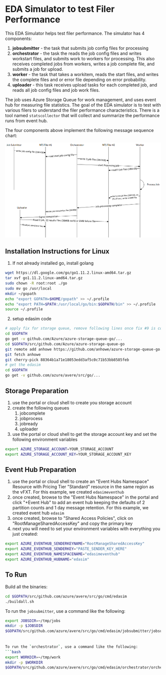 # EDA Simulator to test Filer Performance

This EDA Simulator helps test filer performance.  The simulator has 4 components:
 1. **jobsubmitter** - the task that submits job config files for processing
 1. **orchestrator** - the task the reads the job config files and writes workstart files, and submits work to workers for processing.  This also receives completed jobs from workers, writes a job complete file, and submits a job for upload.
 1. **worker** - the task that takes a workitem, reads the start files, and writes the complete files and or error file depending on error probability. 
 1. **uploader** - this task receives upload tasks for each completed job, and reads all job config files and job work files.
 
The job uses Azure Storage Queue for work management, and uses event hub for measuring file statistics.  The goal of the EDA simulator is to test with various filers to understand the filer performance characteristics.  There is a tool named `statscollector` that will collect and summarize the performance runs from event hub.

The four components above implement the following message sequence chart:

![Message sequence chart for the job dispatch](../../../../docs/images/edasim/msc.png)

## Installation Instructions for Linux

 1. If not already installed go, install golang

```bash
wget https://dl.google.com/go/go1.11.2.linux-amd64.tar.gz
tar xvf go1.11.2.linux-amd64.tar.gz
sudo chown -R root:root ./go
sudo mv go /usr/local
mkdir ~/gopath
echo "export GOPATH=$HOME/gopath" >> ~/.profile
echo "export PATH=$PATH:/usr/local/go/bin:$GOPATH/bin" >> ~/.profile
source ~/.profile
```

 2. setup edasim code
```bash
# apply fix for storage queue, remove following lines once fix #9 is committed
cd $GOPATH
go get -v github.com/Azure/azure-storage-queue-go/...
cd $GOPATH/src/github.com/Azure/azure-storage-queue-go
git remote add anhowe https://github.com/anhowe/azure-storage-queue-go.git
git fetch anhowe
git cherry-pick 88364b1a71e18053edd3af5c0c71b53bb8585feb
# get the edasim
cd $GOPATH
go get -v github.com/azure/avere/src/go/...
```

## Storage Preparation

 1. use the portal or cloud shell to create you storage account
 1. create the following queues
     1. jobcomplete
     1. jobprocess
     1. jobready
     1. uploader
 1. use the portal or cloud shell to get the storage account key and set the following environment variables
```bash
export AZURE_STORAGE_ACCOUNT=YOUR_STORAGE_ACCOUNT
export AZURE_STORAGE_ACCOUNT_KEY=YOUR_STORAGE_ACCOUNT_KEY
```

## Event Hub Preparation

 1. use the portal or cloud shell to create an "Event Hubs Namespace" Resource with Pricing Tier "Standard" resource in the same region as the vFXT.  For this example, we created `edasimeventhub`
 1. once created, browse to the "Event Hubs Namespace" in the portal and click "+Event Hub" to add an event hub keeping the defaults of 2 partition counts and 1 day message retention.  For this example, we created event hub `edasim`
 1. once created, browse to "Shared Access Policies", click on "RootManageSharedAccessKey" and copy the primary key
 1. next you will need to set your environment variables with everything you just created:

```bash
export AZURE_EVENTHUB_SENDERKEYNAME="RootManageSharedAccessKey"
export AZURE_EVENTHUB_SENDERKEY="PASTE_SENDER_KEY_HERE"
export AZURE_EVENTHUB_NAMESPACENAME="edasimeventhub"
export AZURE_EVENTHUB_HUBNAME="edasim"
```

## To Run

Build all the binaries:
```bash
cd $GOPATH/src/github.com/azure/avere/src/go/cmd/edasim
./buildall.sh
```

To run the `jobsubmitter`, use a command like the following:
```bash
export JOBSDIR=~/tmp/jobs
mkdir -p $JOBSDIR
$GOPATH/src/github.com/azure/avere/src/go/cmd/edasim/jobsubmitter/jobsubmitter -jobBaseFilePath $JOBSDIR -jobCount 20 -userCount 4


To run the `orchestrator`, use a command like the following:
```bash
export WORKDIR=~/tmp/work
mkdir -p $WORKDIR
$GOPATH/src/github.com/azure/avere/src/go/cmd/edasim/orchestrator/orchestrator --jobStartFileBasePath $WORKDIR
```
